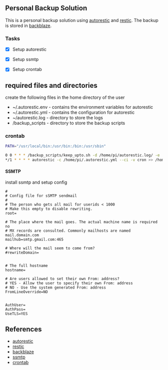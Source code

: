 ## Personal Backup Solution

This is a personal backup solution using [autorestic](http://autorestic.vercel.app/) and [restic](https://restic.readthedocs.io/en/latest/). The backup is stored in [backblaze](https://www.backblaze.com/).

### Tasks
- [x] Setup autorestic
- [x] Setup ssmtp
- [x] Setup crontab


## required files and directories

create the following files in the home directory of the user

- ~/.autorestic.env - contains the environment variables for autorestic
- ~/.autorestic.yml - contains the configuration for autorestic
- ~/autorestic.log - directory to store the logs
- /backup_scripts - directory to store the backup scripts

 ### crontab
```bash
PATH="/usr/local/bin:/usr/bin:/bin:/usr/sbin"

0 0 * * * /backup_scripts/keep_upto.sh -d /home/pi/autorestic.log/ -e .log -k 7 --skip-safe-check
*/1 * * * * autorestic -c /home/pi/.autorestic.yml --ci -v cron >> /home/pi/autorestic.log/`date +\%Y\%m\%d`-cron.log &2>1
```

#### SSMTP 
install ssmtp and setup config

```
#
# Config file for sSMTP sendmail
#
# The person who gets all mail for userids < 1000
# Make this empty to disable rewriting.
root=

# The place where the mail goes. The actual machine name is required no
# MX records are consulted. Commonly mailhosts are named mail.domain.com
mailhub=smtp.gmail.com:465

# Where will the mail seem to come from?
#rewriteDomain=


# The full hostname
hostname=

# Are users allowed to set their own From: address?
# YES - Allow the user to specify their own From: address
# NO - Use the system generated From: address
FromLineOverride=NO


AuthUser=
AuthPass=
UseTLS=YES
```
## References
- [autorestic](http://autorestic.vercel.app/)
- [restic](https://restic.readthedocs.io/en/latest/)
- [backblaze](https://www.backblaze.com/)
- [ssmtp](https://wiki.archlinux.org/title/SSMTP)
- [crontab](https://crontab.guru/)

